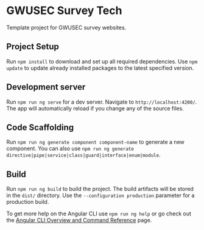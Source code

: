 # GWUSEC Survey Tech

Template project for GWUSEC survey websites.

## Project Setup

Run `npm install` to download and set up all required dependencies. Use `npm update` to update already installed packages to the latest specified version.

## Development server

Run `npm run ng serve` for a dev server. Navigate to `http://localhost:4200/`. The app will automatically reload if you change any of the source files.

## Code Scaffolding

Run `npm run ng generate component component-name` to generate a new component. You can also use `npm run ng generate directive|pipe|service|class|guard|interface|enum|module`.

## Build

Run `npm run ng build` to build the project. The build artifacts will be stored in the `dist/` directory. Use the `--configuration production` parameter for a production build.

To get more help on the Angular CLI use `npm run ng help` or go check out the [Angular CLI Overview and Command Reference](https://angular.io/cli) page.



